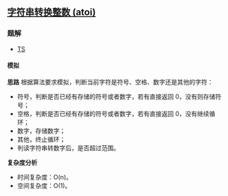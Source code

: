 ## [字符串转换整数 (atoi)](https://leetcode.cn/problems/string-to-integer-atoi/)
### 题解
+ [TS](../../ts/128/8.ts)

#### 模拟
**思路**
根据算法要求模拟，判断当前字符是符号、空格、数字还是其他的字符：
+ 符号，判断是否已经有存储的符号或者数字，若有直接返回 0，没有则存储符号；
+ 空格，判断是否已经有存储的符号或者数字，若有直接返回 0，没有继续循环；
+ 数字，存储数字；
+ 其他，终止循环；
+ 判读字符串转数字后，是否超过范围。

**复杂度分析**
+ 时间复杂度：O(n)。
+ 空间复杂度：O(1)。